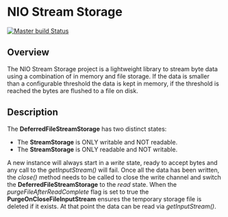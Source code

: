 NIO Stream Storage
=============================

[![Master build Status](https://travis-ci.org/synchronoss/nio-stream-storage.svg?branch=master)](https://travis-ci.org/synchronoss/nio-stream-storage)

Overview
--------
The NIO Stream Storage project is a lightweight library to stream byte data using a combination of in memory and file storage.
If the data is smaller than a configurable threshold the data is kept in memory, if the threshold is reached the bytes are flushed to a file on disk.

Description
-----------
The **DeferredFileStreamStorage** has two distinct states:

 * The **StreamStorage** is ONLY writable and NOT readable.
 * The **StreamStorage** is ONLY readable and NOT writable.

A new instance will always start in a *write* state, ready to accept bytes and any call to the *getInputStream()* will fail.
Once all the data has been written, the *close()* method needs to be called to close the write channel and switch the **DeferredFileStreamStorage** to the *read* state.
When the *purgeFileAfterReadComplete* flag is set to true the **PurgeOnCloseFileInputStream** ensures the temporary storage file is deleted if it exists.
At that point the data can be read via *getInputStream()*.

